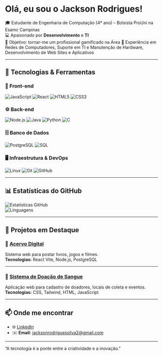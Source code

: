 # Olá, eu sou o Jackson Rodrigues!

🎓 Estudante de Engenharia de Computação (4º ano) – Bolsista ProUni na Esamc Campinas  
💻 Apaixonado por **Desenvolvimento** e **TI**  
🚀 Objetivo: tornar-me um profissional gamificado na Área
🔧 Experiência em Redes de Computadores, Suporte em TI e Manutenção de Hardware, Desenvolvimento de Web Sites e Aplicativos

---

## 🚀 Tecnologias & Ferramentas

### 🎨 Front-end
![JavaScript](https://img.shields.io/badge/JavaScript-F7DF1E?style=for-the-badge&logo=javascript&logoColor=black)
![React](https://img.shields.io/badge/React-20232A?style=for-the-badge&logo=react&logoColor=61DAFB)
![HTML5](https://img.shields.io/badge/HTML5-E34F26?style=for-the-badge&logo=html5&logoColor=white)
![CSS3](https://img.shields.io/badge/CSS3-1572B6?style=for-the-badge&logo=css3&logoColor=white)

### ⚙️ Back-end
![Node.js](https://img.shields.io/badge/Node.js-43853D?style=for-the-badge&logo=node.js&logoColor=white)
![Java](https://img.shields.io/badge/Java-ED8B00?style=for-the-badge&logo=openjdk&logoColor=white)
![Python](https://img.shields.io/badge/Python-3776AB?style=for-the-badge&logo=python&logoColor=white)
![C](https://img.shields.io/badge/C-00599C?style=for-the-badge&logo=c&logoColor=white)


### 🗄️ Banco de Dados
![PostgreSQL](https://img.shields.io/badge/PostgreSQL-316192?style=for-the-badge&logo=postgresql&logoColor=white)
![SQL](https://img.shields.io/badge/SQL-025E8C?style=for-the-badge&logo=database&logoColor=white)

### 🖥️ Infraestrutura & DevOps
![Linux](https://img.shields.io/badge/Linux-FCC624?style=for-the-badge&logo=linux&logoColor=black)
![Git](https://img.shields.io/badge/Git-F05032?style=for-the-badge&logo=git&logoColor=white)
![GitHub](https://img.shields.io/badge/GitHub-181717?style=for-the-badge&logo=github&logoColor=white)

---

## 📊 Estatísticas do GitHub
![Estatísticas GitHub](https://github-readme-stats.vercel.app/api?username=JacksonRodrigues&show_icons=true&theme=radical)  
![Linguagens](https://github-readme-stats.vercel.app/api/top-langs/?username=SeuUsuario&layout=compact&theme=radical)


---

## 📌 Projetos em Destaque

### 🔹 [Acervo Digital](https://github.com/Jackson90989/acervo-digital-hub)  
Sistema web para postar livros, jogos e filmes.  
**Tecnologias:** React Vite, Node.js, PostgreSQL  

---

### 🔹 [Sistema de Doação de Sangue](https://github.com/Jackson90989/doe-vida-novo-)  
Aplicação web para cadastro de doadores, locais de coleta e eventos.  
**Tecnologias:** CSS, Tailwind, HTML, JavaScript 

---

## 📫 Onde me encontrar
- 🌐 [LinkedIn](https://www.linkedin.com/in/rodriguesjackson/)  
- ✉️ **Email:** jacksonrodriguessilva2@gmail.com  

---

“A tecnologia é a ponte entre a criatividade e a inovação.”  
